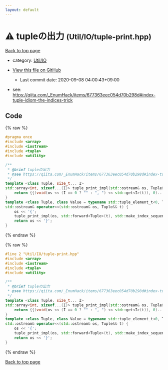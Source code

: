 ```yaml
---
layout: default
---
```


<!-- mathjax config similar to math.stackexchange -->
<script type="text/javascript" async
  src="https://cdnjs.cloudflare.com/ajax/libs/mathjax/2.7.5/MathJax.js?config=TeX-MML-AM_CHTML">
</script>
<script type="text/x-mathjax-config">
  MathJax.Hub.Config({
    TeX: { equationNumbers: { autoNumber: "AMS" }},
    tex2jax: {
      inlineMath: [ ['$','$'] ],
      processEscapes: true
    },
    "HTML-CSS": { matchFontHeight: false },
    displayAlign: "left",
    displayIndent: "2em"
  });
</script>

<script type="text/javascript" src="https://cdnjs.cloudflare.com/ajax/libs/jquery/3.4.1/jquery.min.js"></script>
<script src="https://cdn.jsdelivr.net/npm/jquery-balloon-js@1.1.2/jquery.balloon.min.js" integrity="sha256-ZEYs9VrgAeNuPvs15E39OsyOJaIkXEEt10fzxJ20+2I=" crossorigin="anonymous"></script>
<script type="text/javascript" src="../../../assets/js/copy-button.js"></script>
<link rel="stylesheet" href="../../../assets/css/copy-button.css" />


# :warning: tupleの出力 <small>(Util/IO/tuple-print.hpp)</small>

<a href="../../../index.html">Back to top page</a>

* category: <a href="../../../index.html#9a8d3eea1c7cba0485906562328c7d47">Util/IO</a>
* <a href="{{ site.github.repository_url }}/blob/master/Util/IO/tuple-print.hpp">View this file on GitHub</a>
    - Last commit date: 2020-09-08 04:00:43+09:00


* see: <a href="https://qiita.com/_EnumHack/items/677363eec054d70b298d#index-tuple-idiom-the-indices-trick">https://qiita.com/_EnumHack/items/677363eec054d70b298d#index-tuple-idiom-the-indices-trick</a>


## Code

<a id="unbundled"></a>
{% raw %}
```cpp
#pragma once
#include <array>
#include <iostream>
#include <tuple>
#include <utility>

/**
 * @brief tupleの出力
 * @see https://qiita.com/_EnumHack/items/677363eec054d70b298d#index-tuple-idiom-the-indices-trick
 */
template <class Tuple, size_t... I>
std::array<int, sizeof...(I)> tuple_print_impl(std::ostream& os, Tuple&& t, std::index_sequence<I...>) {
    return {{(void(os << (I == 0 ? "" : ", ") << std::get<I>(t)), 0)...}};
}
template <class Tuple, class Value = typename std::tuple_element_t<0, Tuple>>
std::ostream& operator<<(std::ostream& os, Tuple&& t) {
    os << '{';
    tuple_print_impl(os, std::forward<Tuple>(t), std::make_index_sequence<std::tuple_size<std::decay_t<Tuple>>::value>{});
    return os << '}';
}

```
{% endraw %}

<a id="bundled"></a>
{% raw %}
```cpp
#line 2 "Util/IO/tuple-print.hpp"
#include <array>
#include <iostream>
#include <tuple>
#include <utility>

/**
 * @brief tupleの出力
 * @see https://qiita.com/_EnumHack/items/677363eec054d70b298d#index-tuple-idiom-the-indices-trick
 */
template <class Tuple, size_t... I>
std::array<int, sizeof...(I)> tuple_print_impl(std::ostream& os, Tuple&& t, std::index_sequence<I...>) {
    return {{(void(os << (I == 0 ? "" : ", ") << std::get<I>(t)), 0)...}};
}
template <class Tuple, class Value = typename std::tuple_element_t<0, Tuple>>
std::ostream& operator<<(std::ostream& os, Tuple&& t) {
    os << '{';
    tuple_print_impl(os, std::forward<Tuple>(t), std::make_index_sequence<std::tuple_size<std::decay_t<Tuple>>::value>{});
    return os << '}';
}

```
{% endraw %}

<a href="../../../index.html">Back to top page</a>

